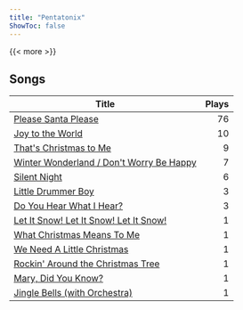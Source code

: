 ```yaml
---
title: "Pentatonix"
ShowToc: false
---
```


{{< more >}}

## Songs
Title | Plays 
----- | -----: 
[Please Santa Please](/songs/please-santa-please) | 76
[Joy to the World](/songs/joy-to-the-world) | 10
[That's Christmas to Me](/songs/thats-christmas-to-me) | 9
[Winter Wonderland / Don't Worry Be Happy](/songs/winter-wonderland-dont-worry-be-happy) | 7
[Silent Night](/songs/silent-night) | 6
[Little Drummer Boy](/songs/little-drummer-boy) | 3
[Do You Hear What I Hear?](/songs/do-you-hear-what-i-hear) | 3
[Let It Snow! Let It Snow! Let It Snow!](/songs/let-it-snow-let-it-snow-let-it-snow) | 1
[What Christmas Means To Me](/songs/what-christmas-means-to-me) | 1
[We Need A Little Christmas](/songs/we-need-a-little-christmas) | 1
[Rockin' Around the Christmas Tree](/songs/rockin-around-the-christmas-tree) | 1
[Mary, Did You Know?](/songs/mary-did-you-know) | 1
[Jingle Bells (with Orchestra)](/songs/jingle-bells-with-orchestra) | 1

